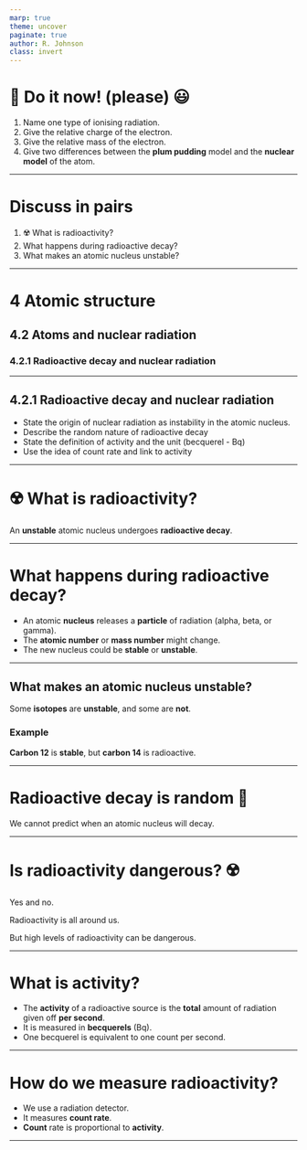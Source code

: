 ```yaml
---
marp: true
theme: uncover
paginate: true
author: R. Johnson
class: invert
---
```


# :blue_book: Do it now! (please) :smiley:

1. Name one type of ionising radiation.
2. Give the relative charge of the electron.
3. Give the relative mass of the electron.
4. Give two differences between the **plum pudding** model and the **nuclear model** of the atom.

---

# Discuss in pairs

1. :radioactive: What is radioactivity?
2. What happens during radioactive decay?
3. What makes an atomic nucleus unstable?

---

# 4 Atomic structure

## 4.2 Atoms and nuclear radiation

### 4.2.1 Radioactive decay and nuclear radiation

---

## 4.2.1 Radioactive decay and nuclear radiation

- State the origin of nuclear radiation as instability in the atomic nucleus.
- Describe the random nature of radioactive decay
- State the definition of activity and the unit (becquerel - Bq)
- Use the idea of count rate and link to activity

---

# :radioactive: What is radioactivity?

An **unstable** atomic nucleus undergoes **radioactive decay**.

---

# What happens during radioactive decay?

- An atomic **nucleus** releases a **particle** of radiation (alpha, beta, or gamma).
- The **atomic number** or **mass number** might change.
- The new nucleus could be **stable** or **unstable**.

---

## What makes an atomic nucleus unstable?

Some **isotopes** are **unstable**, and some are **not**.

### Example

**Carbon 12** is **stable**, but **carbon 14** is radioactive.

---

# Radioactive decay is **random** :game_die:

We cannot predict when an atomic nucleus will decay.

---

# Is radioactivity dangerous? :radioactive:

Yes and no.

Radioactivity is all around us.

But high levels of radioactivity can be dangerous.

---

# What is **activity**?

- The **activity** of a radioactive source is the **total** amount of radiation given off **per second**.
- It is measured in **becquerels** (Bq).
- One becquerel is equivalent to one count per second.

---

# How do we measure radioactivity?

- We use a radiation detector.
- It measures **count rate**.
- **Count** rate is proportional to **activity**.

---
